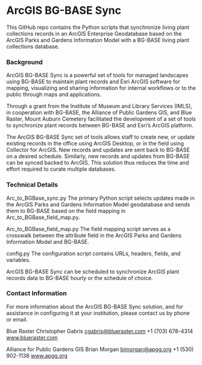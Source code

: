 # ArcGIS BG-BASE Sync

This GitHub repo contains the Python scripts that synchronize living plant collections records in an ArcGIS Enterprise Geodatabase based on the ArcGIS Parks and Gardens Information Model with a BG-BASE living plant collections database.

### Background
ArcGIS BG-BASE Sync is a powerful set of tools for managed landscapes using BG-BASE to maintain plant records and Esri ArcGIS software for mapping, visualizing and sharing information for internal workflows or to the public through maps and applications.

Through a grant from the Institute of Museum and Library Services (IMLS), in cooperation with BG-BASE, the Alliance of Public Gardens GIS, and Blue Raster, Mount Auburn Cemetery facilitated the development of a set of tools to synchronize plant records between BG-BASE and Esri’s ArcGIS platform.

The ArcGIS BG-BASE Sync set of tools allows staff to create new, or update existing records in the office using ArcGIS Desktop, or in the field using Collector for ArcGIS. New records and updates are sent back to BG-BASE on a desired schedule. Similarly, new records and updates from BG-BASE can be synced backed to ArcGIS. This solution thus reduces the time and effort required to curate multiple databases.

### Technical Details
Arc_to_BGBase_sync.py
The primary Python script selects updates made in the ArcGIS Parks and Gardens Information Model geodatabase and sends them to BG-BASE based on the field mapping in Arc_to_BGBase_field_map.py.

Arc_to_BGBase_field_map.py 
The field mapping script serves as a crosswalk between the attribute field in the ArcGIS Parks and Gardens Information Model and BG-BASE.

config.py
The configuration script contains URLs, headers, fields, and variables.

ArcGIS BG-BASE Sync can be scheduled to synchronize ArcGIS plant records data to BG-BASE hourly or the schedule of choice.


### Contact Information
For more information about the ArcGIS BG-BASE Sync solution, and for assistance in configuring it at your institution, please contact us by phone or email.

Blue Raster
Christopher Gabris
cgabris@blueraster.com
+1 (703) 678-4314
www.blueraster.com

Alliance for Public Gardens GIS
Brian Morgan
bjmorgan@apgg.org
+1 (530) 902-1138
www.apgg.org




